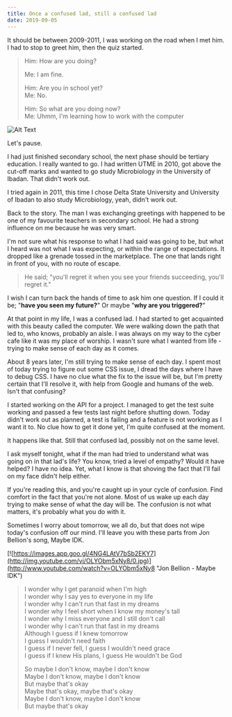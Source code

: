 ```yaml
---
title: Once a confused lad, still a confused lad
date: 2019-09-05
---
```


It should be between 2009-2011, I was working on the road when I met him. I had to stop to greet him, then the quiz started.

>Him: How are you doing?  
>
>Me: I am fine.
>
>Him: Are you in school yet?  
>Me: No.
>
>Him: So what are you doing now?  
>Me: Uhmm, I'm learning how to work with the computer



![Alt Text](https://media.giphy.com/media/3o751RM9NiqPJUqLLi/giphy.gif)

Let's pause.

I had just finished secondary school, the next phase should be tertiary education. I really wanted to go. I had written UTME in 2010, got above the cut-off marks and wanted to go study Microbiology in the University of Ibadan. That didn't work out.

I tried again in 2011, this time I chose Delta State University and University of Ibadan to also study Microbiology, yeah, didn't work out.

Back to the story. The man I was exchanging greetings with happened to be one of my favourite teachers in secondary school. He had a strong influence on me because he was very smart.

I'm not sure what his response to what I had said was going to be, but what I heard was not what I was expecting, or within the range of expectations. It dropped like a grenade tossed in the marketplace. The one that lands right in front of you, with no route of escape.

>He said; "you'll regret it when you see your friends succeeding, you'll regret it."

I wish I can turn back the hands of time to ask him one question. If I could it be; "**have you seen my future?**" Or maybe "**why are you triggered?**"

At that point in my life, I was a confused lad. I had started to get acquainted with this beauty called the computer. We were walking down the path that led to, who knows, probably an aisle. I was always on my way to the cyber cafe like it was my place of worship. I wasn't sure what I wanted from life - trying to make sense of each day as it comes.

About 8 years later, I'm still trying to make sense of each day. I spent most of today trying to figure out some CSS issue, I dread the days where I have to debug CSS. I have no clue what the fix to the issue will be, but I'm pretty certain that I'll resolve it, with help from Google and humans of the web. Isn't that confusing?

I started working on the API for a project. I managed to get the test suite working and passed a few tests last night before shutting down. Today didn't work out as planned, a test is failing and a feature is not working as I want it to. No clue how to get it done yet, I'm quite confused at the moment.

It happens like that. Still that confused lad, possibly not on the same level.

I ask myself tonight, what if the man had tried to understand what was going on in that lad's life? You know, tried a level of empathy? Would it have helped? I have no idea. Yet, what I know is that shoving the fact that I'll fail on my face didn't help either.

If you're reading this, and you're caught up in your cycle of confusion. Find comfort in the fact that you're not alone. Most of us wake up each day trying to make sense of what the day will be. The confusion is not what matters, it's probably what you do with it.

Sometimes I worry about tomorrow, we all do, but that does not wipe today's confusion off our mind. I'll leave you with these parts from Jon Bellion's song, Maybe IDK.

[![https://images.app.goo.gl/4NG4LAtV7bSb2EKY7](http://img.youtube.com/vi/OLYObm5xNy8/0.jpg)](http://www.youtube.com/watch?v=OLYObm5xNy8 "Jon Bellion - Maybe IDK")

>I wonder why I get paranoid when I'm high  
>I wonder why I say yes to everyone in my life  
>I wonder why I can't run that fast in my dreams  
>I wonder why I feel short when I know my money's tall  
>I wonder why I miss everyone and I still don't call  
>I wonder why I can't run that fast in my dreams  
>Although I guess if I knew tomorrow  
>I guess I wouldn't need faith  
>I guess if I never fell, I guess I wouldn't need grace  
>I guess if I knew His plans, I guess He wouldn't be God 
> 
>So maybe I don't know, maybe I don't know  
>Maybe I don't know, maybe I don't know  
>But maybe that's okay  
>Maybe that's okay, maybe that's okay  
>Maybe I don't know, maybe I don't know  
>But maybe that's okay  